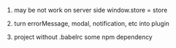 1. may be not work on server side
window.store = store

2. turn errorMessage, modal, notification, etc into plugin

3. project without .babelrc some npm dependency
